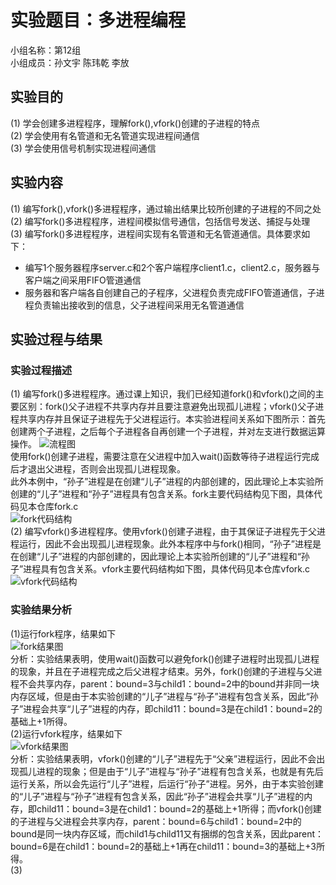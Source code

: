 # 实验题目：多进程编程
小组名称：第12组  
小组成员：孙文宇 陈玮乾 李放  
## 实验目的
(1) 学会创建多进程程序，理解fork(),vfork()创建的子进程的特点    
(2) 学会使用有名管道和无名管道实现进程间通信  
(3) 学会使用信号机制实现进程间通信     
## 实验内容
(1) 编写fork(),vfork()多进程程序，通过输出结果比较所创建的子进程的不同之处  
(2) 编写fork()多进程程序，进程间模拟信号通信，包括信号发送、捕捉与处理  
(3) 编写fork()多进程程序，进程间实现有名管道和无名管道通信。具体要求如下：  
* 编写1个服务器程序server.c和2个客户端程序client1.c，client2.c，服务器与客户端之间采用FIFO管道通信  
* 服务器和客户端各自创建自己的子程序，父进程负责完成FIFO管道通信，子进程负责输出接收到的信息，父子进程间采用无名管道通信    
## 实验过程与结果
### 实验过程描述
(1) 编写fork()多进程程序。通过课上知识，我们已经知道fork()和vfork()之间的主要区别：fork()父子进程不共享内存并且要注意避免出现孤儿进程；vfork()父子进程共享内存并且保证子进程先于父进程运行。本实验进程间关系如下图所示：首先创建两个子进程，之后每个子进程各自再创建一个子进程，并对左支进行数据运算操作。
![流程图](https://github.com/HaloTrouvaille/Embedded-Software-Group-12/blob/master/第二次作业及源码/图片/流程图.png)  
使用fork()创建子进程，需要注意在父进程中加入wait()函数等待子进程运行完成后才退出父进程，否则会出现孤儿进程现象。  
此外本例中，“孙子”进程是在创建“儿子”进程的内部创建的，因此理论上本实验所创建的“儿子”进程和“孙子”进程具有包含关系。fork主要代码结构见下图，具体代码见本仓库fork.c  
![fork代码结构](https://github.com/HaloTrouvaille/Embedded-Software-Group-12/blob/master/第二次作业及源码/图片/fork代码结构.png)  
(2) 编写vfork()多进程程序。使用vfork()创建子进程，由于其保证子进程先于父进程运行，因此不会出现孤儿进程现象。此外本程序中与fork()相同，“孙子”进程是在创建“儿子”进程的内部创建的，因此理论上本实验所创建的“儿子”进程和“孙子”进程具有包含关系。vfork主要代码结构如下图，具体代码见本仓库vfork.c  
![vfork代码结构](https://github.com/HaloTrouvaille/Embedded-Software-Group-12/blob/master/第二次作业及源码/图片/vfrok代码结构.png)  
### 实验结果分析
(1)运行fork程序，结果如下  
![fork结果图](https://github.com/HaloTrouvaille/Embedded-Software-Group-12/blob/master/第二次作业及源码/图片/fork结果图.png)  
分析：实验结果表明，使用wait()函数可以避免fork()创建子进程时出现孤儿进程的现象，并且在子进程完成之后父进程才结束。另外，fork()创建的子进程与父进程不会共享内存，parent：bound=3与child1：bound=2中的bound并非同一块内存区域，但是由于本实验创建的“儿子”进程与“孙子”进程有包含关系，因此“孙子”进程会共享“儿子”进程的内存，即child11：bound=3是在child1：bound=2的基础上+1所得。  
(2)运行vfork程序，结果如下  
![vfork结果图](https://github.com/HaloTrouvaille/Embedded-Software-Group-12/blob/master/第二次作业及源码/图片/vfork结果图.png)  
分析：实验结果表明，vfork()创建的“儿子”进程先于“父亲”进程运行，因此不会出现孤儿进程的现象；但是由于“儿子”进程与“孙子”进程有包含关系，也就是有先后运行关系，所以会先运行“儿子”进程，后运行“孙子”进程。另外，由于本实验创建的“儿子”进程与“孙子”进程有包含关系，因此“孙子”进程会共享“儿子”进程的内存，即child11：bound=3是在child1：bound=2的基础上+1所得；而vfork()创建的子进程与父进程会共享内存，parent：bound=6与child1：bound=2中的bound是同一块内存区域，而child1与child11又有捆绑的包含关系，因此parent：bound=6是在child1：bound=2的基础上+1再在child11：bound=3的基础上+3所得。  
(3)
